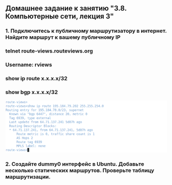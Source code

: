 ## Домашнее задание к занятию "3.8. Компьютерные сети, лекция 3"  

### 1. Подключитесь к публичному маршрутизатору в интернет. Найдите маршрут к вашему публичному IP  
### telnet route-views.routeviews.org  
### Username: rviews  
### show ip route x.x.x.x/32  
### show bgp x.x.x.x/32  

![ip_route_1](ip_route_1.png)  

### 2. Создайте dummy0 интерфейс в Ubuntu. Добавьте несколько статических маршрутов. Проверьте таблицу маршрутизации.  

